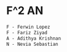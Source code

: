 
# F^2 AN


```markdown  
F - Ferwin Lopez 
F - Fariz Ziyad
A - Adithya Krishnan
N - Nevia Sebastian
```
